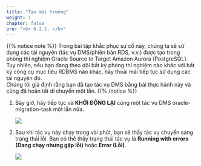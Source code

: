 ```yaml
---
title: "Tạo môi trường"
weight: 1
chapter: false
pre: "<b> 6.2.1. </b>"
---
```


{{% notice note %}}
Trong bài tập khắc phục sự cố này, chúng ta sẽ sử dụng các tài nguyên (tác vụ DMS/phiên bản RDS, v.v.) được tạo trong phòng thí nghiệm Oracle Source to Target Amazon Aurora (PostgreSQL). Tuy nhiên, nếu bạn đang theo dõi bất kỳ phòng thí nghiệm nào khác với bất kỳ công cụ mục tiêu RDBMS nào khác, hãy thoải mái tiếp tục sử dụng các tài nguyên đó.
\
Chúng tôi giả định rằng bạn đã tạo tác vụ DMS bằng bài thực hành này và cũng đã hoàn tất di chuyển một lần.
{{% /notice %}}

1. Bây giờ, hãy tiếp tục và **KHỞI ĐỘNG LẠI** cùng một tác vụ DMS oracle-migration-task một lần nữa.

    ![](/images/6/2/1/0001.png?width=80pc)

1. Sau khi tác vụ này chạy trong vài phút, bạn sẽ thấy tác vụ chuyển sang trạng thái lỗi. Bạn có thể thấy trạng thái tác vụ là **Running with errors (Đang chạy nhưng gặp lỗi)** hoặc **Error (Lỗi)**.

    ![](/images/6/2/1/0002.png?width=60pc)